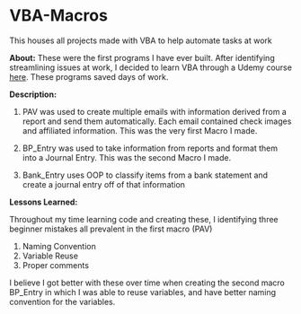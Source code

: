 # VBA-Macros

This houses all projects made with VBA to help automate tasks at work

**About:**
These were the first programs I have ever built. After identifying streamlining issues at work, I decided to learn VBA through a Udemy course [here](https://www.udemy.com/course/excel-vba-and-macros-course/). These programs saved days of work.


**Description:**

1. PAV was used to create multiple emails with information derived from a report and send them automatically. Each email contained check images and affiliated    information. This was the very first Macro I made.

2. BP_Entry was used to take information from reports and format them into a Journal Entry. This was the second Macro I made.

3. Bank_Entry uses OOP to classify items from a bank statement and create a journal entry off of that information

**Lessons Learned:**

Throughout my time learning code and creating these, I identifying three beginner mistakes all prevalent in the first macro (PAV)

1. Naming Convention
2. Variable Reuse
3. Proper comments

I believe I got better with these over time when creating the second macro BP_Entry in which I was able to reuse variables, and have better naming convention for the variables.

